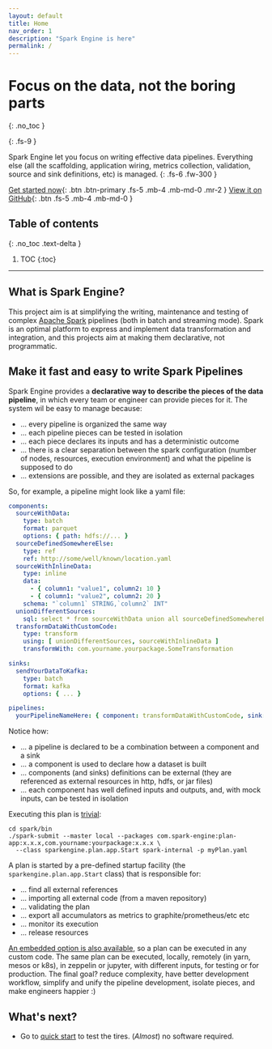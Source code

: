 ```yaml
---
layout: default
title: Home
nav_order: 1
description: "Spark Engine is here"
permalink: /
---
```


# Focus on the data, not the boring parts
{: .no_toc }

{: .fs-9 }

Spark Engine let you focus on writing effective data pipelines. Everything else (all the scaffolding, application wiring, metrics collection, validation, source and sink definitions, etc) is managed.
{: .fs-6 .fw-300 }

[Get started now](/quickstart){: .btn .btn-primary .fs-5 .mb-4 .mb-md-0 .mr-2 } [View it on GitHub](https://github.com/gabrielenizzoli/spark_engine){: .btn .fs-5 .mb-4 .mb-md-0 }

## Table of contents
{: .no_toc .text-delta }

1. TOC
{:toc}

---

## What is Spark Engine?

This project aim is at simplifying the writing, maintenance and testing of complex [Apache Spark](https://spark.apache.org) pipelines (both in batch and streaming mode).
Spark is an optimal platform to express and implement data transformation and integration, and this projects aim at making them declarative, not programmatic.

## Make it fast and easy to write Spark Pipelines

Spark Engine provides a **declarative way to describe the pieces of the data pipeline**, in which every team or engineer can provide pieces for it.
The system wil be easy to manage because:

* ... every pipeline is organized the same way
* ... each pipeline pieces can be tested in isolation
* ... each piece declares its inputs and has a deterministic outcome
* ... there is a clear separation between the spark configuration (number of nodes, resources, execution environment) and what the pipeline is supposed to do
* ... extensions are possible, and they are isolated as external packages

So, for example, a pipeline might look like a yaml file:

```yaml
components:
  sourceWithData:
    type: batch
    format: parquet
    options: { path: hdfs://... }
  sourceDefinedSomewhereElse:
    type: ref
    ref: http://some/well/known/location.yaml
  sourceWithInlineData:
    type: inline
    data:
      - { column1: "value1", column2: 10 }
      - { column1: "value2", column2: 20 }
    schema: "`column1` STRING,`column2` INT"
  unionDifferentSources:
    sql: select * from sourceWithData union all sourceDefinedSomewhereElse
  transformDataWithCustomCode:
    type: transform
    using: [ unionDifferentSources, sourceWithInlineData ]
    transformWith: com.yourname.yourpackage.SomeTransformation

sinks:
  sendYourDataToKafka:
    type: batch
    format: kafka
    options: { ... }

pipelines:
  yourPipelineNameHere: { component: transformDataWithCustomCode, sink: sendYourDataToKafka }
```

Notice how:

* ... a pipeline is declared to be a combination between a component and a sink
* ... a component is used to declare how a dataset is built
* ... components (and sinks) definitions can be external (they are referenced as external resources in http, hdfs, or jar files)
* ... each component has well defined inputs and outputs, and, with mock inputs, can be tested in isolation

Executing this plan is [trivial](/app/command_line):

```shell
cd spark/bin
./spark-submit --master local --packages com.spark-engine:plan-app:x.x.x,com.yourname:yourpackage:x.x.x \
  --class sparkengine.plan.app.Start spark-internal -p myPlan.yaml
```

A plan is started by a pre-defined startup facility (the `sparkengine.plan.app.Start` class) that is responsible for:

* ... find all external references
* ... importing all external code (from a maven repository)
* ... validating the plan
* ... export all accumulators as metrics to graphite/prometheus/etc etc
* ... monitor its execution
* ... release resources

[An embedded option is also available](/app/embedded), so a plan can be executed in any custom code.
The same plan can be executed, locally, remotely (in yarn, mesos or k8s), in zeppelin or jupyter, with different inputs, for testing or for production.
The final goal? reduce complexity, have better development workflow, simplify and unify the pipeline development, isolate pieces, and make engineers happier :)

## What's next?

* Go to [quick start](/quickstart) to test the tires. (_Almost_) no software required.
